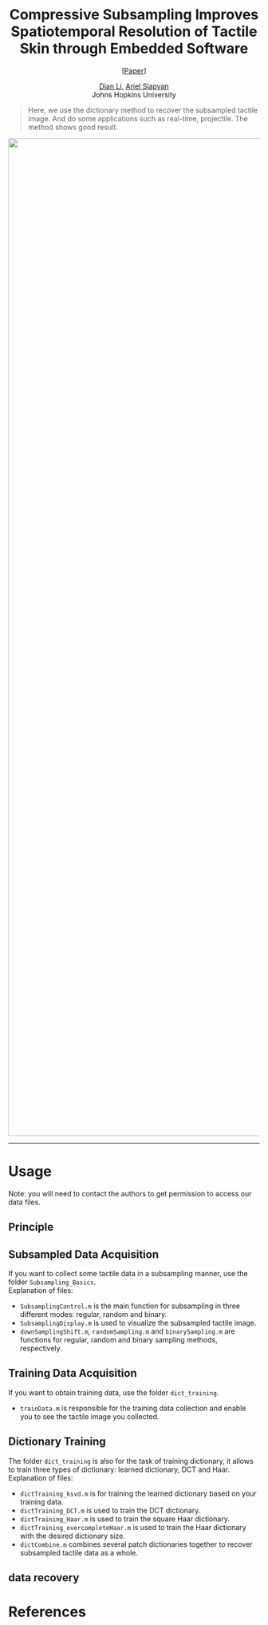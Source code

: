 <div align="center">

# Compressive Subsampling Improves Spatiotemporal Resolution of Tactile Skin through Embedded Software

[[Paper]()]

[Dian Li](), [Ariel Slapyan]()<br />
Johns Hopkins University

</div>

> Here, we use the dictionary method to recover the subsampled tactile image. And do some applications such as real-time, projectile. The method shows good result.

<div align="center">
    <img src="assets/overview.png" width="2000">
</div>

---
# Usage
Note: you will need to contact the authors to get permission to access our data files.

## Principle

## Subsampled Data Acquisition
If you want to collect some tactile data in a subsampling manner, use the folder `Subsampling_Basics`. <br />
Explanation of files:
* `SubsamplingControl.m` is the main function for subsampling in three different modes: regular, random and binary.
* `SubsamplingDisplay.m` is used to visualize the subsampled tactile image.
* `downSamplingShift.m`, `randomSampling.m` and `binarySampling.m` are functions for regular, random and binary sampling methods, respectively.

## Training Data Acquisition
If you want to obtain training data, use the folder `dict_training`.
* `trainData.m` is responsible for the training data collection and enable you to see the tactile image you collected.

## Dictionary Training
The folder `dict_training` is also for the task of training dictionary, it allows to train three types of dictionary: learned dictionary, DCT and Haar.
Explanation of files:
* `dictTraining_ksvd.m` is for training the learned dictionary based on your training data.
* `dictTraining_DCT.m` is used to train the DCT dictionary.
* `dictTraining_Haar.m` is used to train the square Haar dictionary.
* `dictTraining_overcompleteHaar.m` is used to train the Haar dictionary with the desired dictionary size.
* `dictCombine.m` combines several patch dictionaries together to recover subsampled tactile data as a whole.

## data recovery

# References




